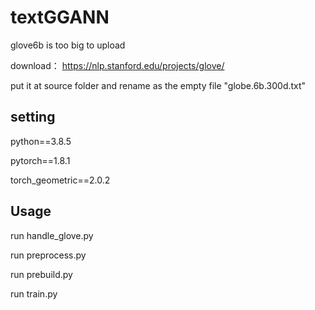 # textGGANN
glove6b is too big to upload

download： https://nlp.stanford.edu/projects/glove/

put it at source folder and rename as the empty file "globe.6b.300d.txt"

## setting
python==3.8.5

pytorch==1.8.1

torch_geometric==2.0.2


## Usage
run handle_glove.py

run preprocess.py

run prebuild.py

run train.py




